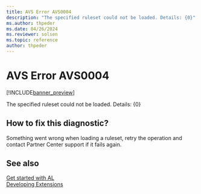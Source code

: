 ```yaml
---
title: AVS Error AVS0004
description: "The specified ruleset could not be loaded. Details: {0}"
ms.author: thpeder
ms.date: 04/26/2024
ms.reviewer: solsen
ms.topic: reference
author: thpeder
---
```


# AVS Error AVS0004

[!INCLUDE[banner_preview](../includes/banner_preview.md)]

The specified ruleset could not be loaded. Details: {0}

## How to fix this diagnostic?

Something went wrong when loading a ruleset, retry the operation and contact Partner Center support if it fails again.

## See also

[Get started with AL](../devenv-get-started.md)  
[Developing Extensions](../devenv-dev-overview.md)  